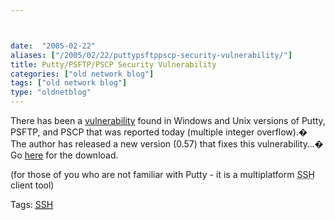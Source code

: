 ```yaml
---



date:  "2005-02-22"
aliases: ["/2005/02/22/puttypsftppscp-security-vulnerability/"]
title: Putty/PSFTP/PSCP Security Vulnerability
categories: ["old network blog"]
tags: ["old network blog"]
type: "oldnetblog"
---
```

There has been a <a href="http://www.securityfocus.com/bid/12601/discussion/">vulnerability</a> found in Windows and Unix versions of Putty, PSFTP, and PSCP that was reported today (multiple integer overflow).�  The author has released a new version (0.57) that fixes this vulnerability&#8230;�  Go <a href="http://www.chiark.greenend.org.uk/~sgtatham/putty/download.html">here</a> for the download.


(for those of you who are not familiar with Putty - it is a multiplatform <acronym title="Secure SHell">SSH</acronym> client tool)


Tags: <a href="http://technorati.com/tag/SSH" title="See the Technorati tag page for 'SSH'." rel="tag"><acronym title="Secure SHell">SSH</acronym></a>


